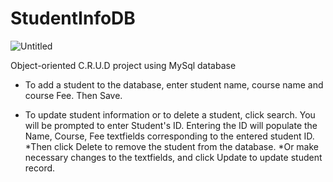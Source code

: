 # StudentInfoDB



![Untitled](https://user-images.githubusercontent.com/106848731/177048975-bb5db238-0630-4008-b4a0-39ae6549cdff.png)


Object-oriented C.R.U.D project using MySql database


- To add a student to the database, enter student name, course name and course Fee. Then Save.

- To update student information or to delete a student, click search. You will be prompted to enter Student's ID. Entering the ID will populate the 
  Name, Course, Fee textfields corresponding to the entered student ID.
  *Then click Delete to remove the student from the database.
  *Or make necessary changes to the textfields, and click Update to update student record.
